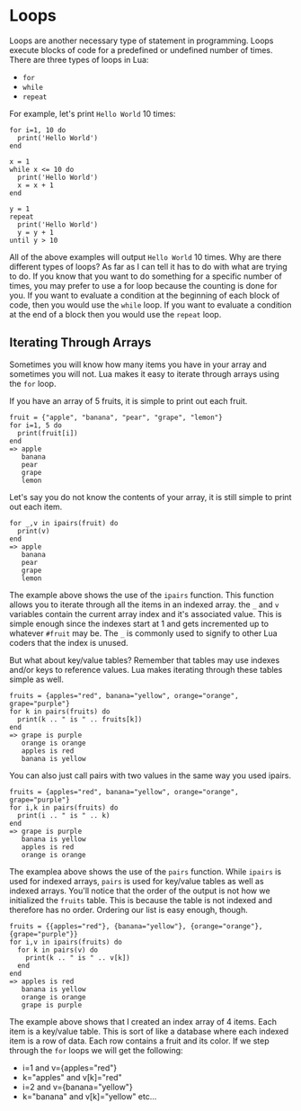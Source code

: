 Loops
=====

Loops are another necessary type of statement in programming. Loops execute blocks of code for a predefined or undefined number of times. There are three types of loops in Lua:

* `for`
* `while`
* `repeat`

For example, let's print `Hello World` 10 times:

    for i=1, 10 do
      print('Hello World')
    end
    
    x = 1
    while x <= 10 do
      print('Hello World')
      x = x + 1
    end
    
    y = 1
    repeat
      print('Hello World')
      y = y + 1
    until y > 10

All of the above examples will output `Hello World` 10 times. Why are there different types of loops? As far as I can tell it has to do with what are trying to do. If you know that you want to do something for a specific number of times, you may prefer to use a for loop because the counting is done for you. If you want to evaluate a condition at the beginning of each block of code, then you would use the `while` loop. If you want to evaluate a condition at the end of a block then you would use the `repeat` loop.

Iterating Through Arrays
------------------------

Sometimes you will know how many items you have in your array and sometimes you will not. Lua makes it easy to iterate through arrays using the `for` loop.

If you have an array of 5 fruits, it is simple to print out each fruit.

    fruit = {"apple", "banana", "pear", "grape", "lemon"}
    for i=1, 5 do 
      print(fruit[i])
    end
    => apple
       banana
       pear
       grape
       lemon

Let's say you do not know the contents of your array, it is still simple to print out each item. 

    for _,v in ipairs(fruit) do
      print(v)
    end
    => apple
       banana
       pear
       grape
       lemon

The example above shows the use of the `ipairs` function. This function allows you to iterate through all the items in an indexed array. the `_` and `v` variables contain the current array index and it's associated value. This is simple enough since the indexes start at 1 and gets incremented up to whatever `#fruit` may be. The `_` is commonly used to signify to other Lua coders that the index is unused.

But what about key/value tables? Remember that tables may use indexes and/or keys to reference values. Lua makes iterating through these tables simple as well.

    fruits = {apples="red", banana="yellow", orange="orange", grape="purple"}
    for k in pairs(fruits) do
      print(k .. " is " .. fruits[k])
    end
    => grape is purple
       orange is orange
       apples is red
       banana is yellow

You can also just call pairs with two values in the same way you used ipairs.
	   
    fruits = {apples="red", banana="yellow", orange="orange", grape="purple"}
    for i,k in pairs(fruits) do
      print(i .. " is " .. k)
    end
    => grape is purple
       banana is yellow
       apples is red
       orange is orange
	   
The examplea above shows the use of the `pairs` function. While `ipairs` is used for indexed arrays, `pairs` is used for key/value tables as well as indexed arrays. You'll notice that the order of the output is not how we initialized the `fruits` table. This is because the table is not indexed and therefore has no order. Ordering our list is easy enough, though.

    fruits = {{apples="red"}, {banana="yellow"}, {orange="orange"}, {grape="purple"}}
    for i,v in ipairs(fruits) do
      for k in pairs(v) do
        print(k .. " is " .. v[k])
      end
    end
    => apples is red
       banana is yellow
       orange is orange
       grape is purple

The example above shows that I created an index array of 4 items. Each item is a key/value table. This is sort of like a database where each indexed item is a row of data. Each row contains a fruit and its color. If we step through the `for` loops we will get the following:

* i=1 and v={apples="red"}
* k="apples" and v[k]="red"
* i=2 and v={banana="yellow"}
* k="banana" and v[k]="yellow"
etc...
